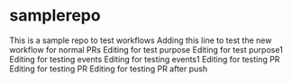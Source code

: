 # samplerepo
This is a sample repo to test workflows
Adding this line to test the new workflow for normal PRs
Editing for test purpose
Editing for test purpose1
Editing for testing events
Editing for testing events1
Editing for testing PR
Editing for testing PR
Editing for testing PR after push